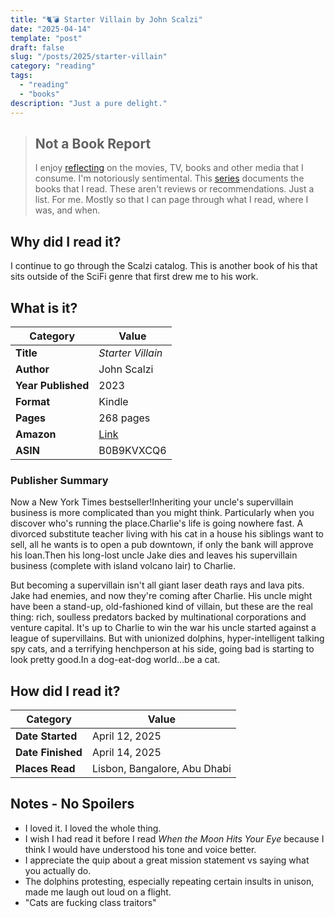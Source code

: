 ```yaml
---
title: "🐈💣 Starter Villain by John Scalzi"
date: "2025-04-14"
template: "post"
draft: false
slug: "/posts/2025/starter-villain"
category: "reading"
tags:
  - "reading"
  - "books"
description: "Just a pure delight."
---
```


> ## Not a Book Report
> I enjoy [reflecting](https://blog.samrhea.com/posts/2019/analyze-media-habits) on the movies, TV, books and other media that I consume. I'm notoriously sentimental. This [series](https://blog.samrhea.com/category/reading) documents the books that I read. These aren't reviews or recommendations. Just a list. For me. Mostly so that I can page through what I read, where I was, and when.

## Why did I read it?

I continue to go through the Scalzi catalog. This is another book of his that sits outside of the SciFi genre that first drew me to his work.

## What is it?

|Category|Value|
|---|---|
|**Title**|*Starter Villain*|
|**Author**|John Scalzi|
|**Year Published**|2023|
|**Format**|Kindle|
|**Pages**|268 pages|
|**Amazon**|[Link](https://www.amazon.com/dp/B0B9KVXCQ6/)
|**ASIN**|B0B9KVXCQ6|

### Publisher Summary

Now a New York Times bestseller!Inheriting your uncle's supervillain business is more complicated than you might think. Particularly when you discover who's running the place.Charlie's life is going nowhere fast. A divorced substitute teacher living with his cat in a house his siblings want to sell, all he wants is to open a pub downtown, if only the bank will approve his loan.Then his long-lost uncle Jake dies and leaves his supervillain business (complete with island volcano lair) to Charlie.

But becoming a supervillain isn't all giant laser death rays and lava pits. Jake had enemies, and now they're coming after Charlie. His uncle might have been a stand-up, old-fashioned kind of villain, but these are the real thing: rich, soulless predators backed by multinational corporations and venture capital. It's up to Charlie to win the war his uncle started against a league of supervillains. But with unionized dolphins, hyper-intelligent talking spy cats, and a terrifying henchperson at his side, going bad is starting to look pretty good.In a dog-eat-dog world...be a cat.

## How did I read it?

|Category|Value|
|---|---|
|**Date Started**|April 12, 2025|
|**Date Finished**|April 14, 2025|
|**Places Read**|Lisbon, Bangalore, Abu Dhabi|

## Notes - No Spoilers

* I loved it. I loved the whole thing.
* I wish I had read it before I read _When the Moon Hits Your Eye_ because I think I would have understood his tone and voice better.
* I appreciate the quip about a great mission statement vs saying what you actually do.
* The dolphins protesting, especially repeating certain insults in unison, made me laugh out loud on a flight.
* "Cats are fucking class traitors"
